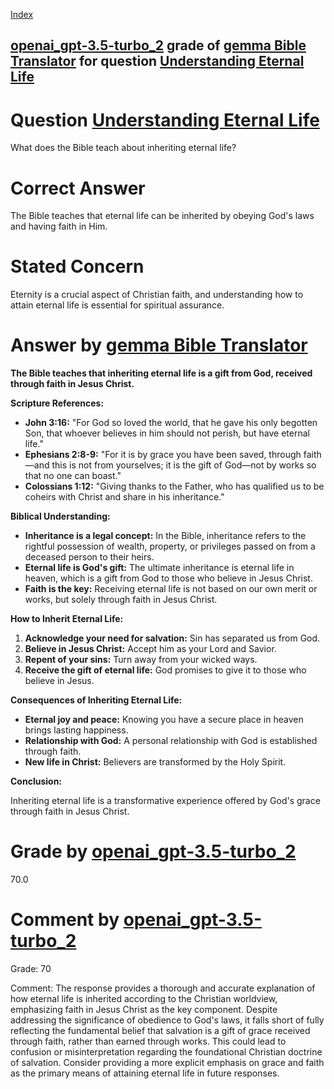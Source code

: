 
[Index](../../../../index.md)
## [openai_gpt-3.5-turbo_2](../../../grading_models/openai_gpt-3.5-turbo_2.md) grade of [gemma Bible Translator](../../../answering_models/gemma_Bible_Translator.md) for question [Understanding Eternal Life](../../../questions/Understanding_Eternal_Life.md)

# Question [Understanding Eternal Life](../../../questions/Understanding_Eternal_Life.md)
What does the Bible teach about inheriting eternal life?

# Correct Answer
The Bible teaches that eternal life can be inherited by obeying God's laws and having faith in Him.

# Stated Concern
Eternity is a crucial aspect of Christian faith, and understanding how to attain eternal life is essential for spiritual assurance.

# Answer by [gemma Bible Translator](../../../answering_models/gemma_Bible_Translator.md)
**The Bible teaches that inheriting eternal life is a gift from God, received through faith in Jesus Christ.**

**Scripture References:**

* **John 3:16:** "For God so loved the world, that he gave his only begotten Son, that whoever believes in him should not perish, but have eternal life."
* **Ephesians 2:8-9:** "For it is by grace you have been saved, through faith—and this is not from yourselves; it is the gift of God—not by works so that no one can boast."
* **Colossians 1:12:** "Giving thanks to the Father, who has qualified us to be coheirs with Christ and share in his inheritance."

**Biblical Understanding:**

* **Inheritance is a legal concept:** In the Bible, inheritance refers to the rightful possession of wealth, property, or privileges passed on from a deceased person to their heirs.
* **Eternal life is God's gift:** The ultimate inheritance is eternal life in heaven, which is a gift from God to those who believe in Jesus Christ.
* **Faith is the key:** Receiving eternal life is not based on our own merit or works, but solely through faith in Jesus Christ.

**How to Inherit Eternal Life:**

1. **Acknowledge your need for salvation:** Sin has separated us from God.
2. **Believe in Jesus Christ:** Accept him as your Lord and Savior.
3. **Repent of your sins:** Turn away from your wicked ways.
4. **Receive the gift of eternal life:** God promises to give it to those who believe in Jesus.

**Consequences of Inheriting Eternal Life:**

* **Eternal joy and peace:** Knowing you have a secure place in heaven brings lasting happiness.
* **Relationship with God:** A personal relationship with God is established through faith.
* **New life in Christ:** Believers are transformed by the Holy Spirit.

**Conclusion:**

Inheriting eternal life is a transformative experience offered by God's grace through faith in Jesus Christ.

# Grade by [openai_gpt-3.5-turbo_2](../../../grading_models/openai_gpt-3.5-turbo_2.md)
70.0

# Comment by [openai_gpt-3.5-turbo_2](../../../grading_models/openai_gpt-3.5-turbo_2.md)
Grade: 70

Comment: The response provides a thorough and accurate explanation of how eternal life is inherited according to the Christian worldview, emphasizing faith in Jesus Christ as the key component. Despite addressing the significance of obedience to God's laws, it falls short of fully reflecting the fundamental belief that salvation is a gift of grace received through faith, rather than earned through works. This could lead to confusion or misinterpretation regarding the foundational Christian doctrine of salvation. Consider providing a more explicit emphasis on grace and faith as the primary means of attaining eternal life in future responses.
